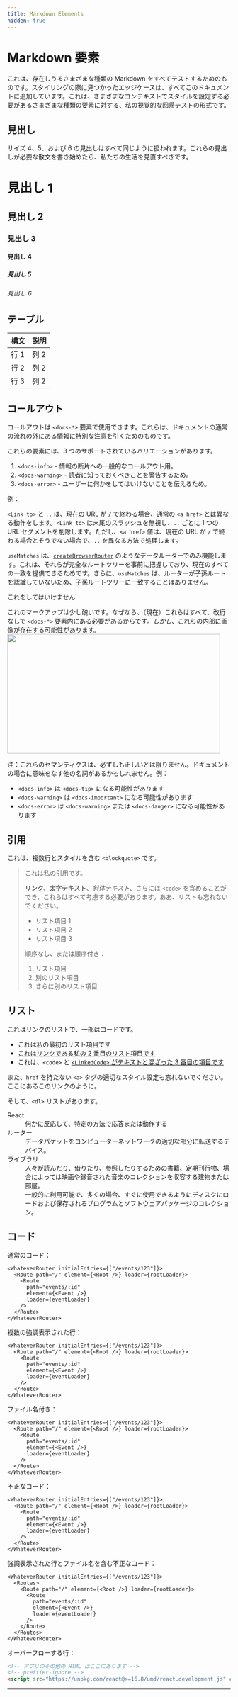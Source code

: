 ```yaml
---
title: Markdown Elements
hidden: true
---
```


# Markdown 要素

これは、存在しうるさまざまな種類の Markdown をすべてテストするためのものです。スタイリングの際に見つかったエッジケースは、すべてこのドキュメントに追加しています。これは、さまざまなコンテキストでスタイルを設定する必要があるさまざまな種類の要素に対する、私の視覚的な回帰テストの形式です。

## 見出し

サイズ 4、5、および 6 の見出しはすべて同じように扱われます。これらの見出しが必要な散文を書き始めたら、私たちの生活を見直すべきです。

# 見出し 1

## 見出し 2

### 見出し 3

#### 見出し 4

##### 見出し 5

###### 見出し 6

## テーブル

| 構文 | 説明 |
| ------ | ----------- |
| 行 1  | 列 2    |
| 行 2  | 列 2    |
| 行 3  | 列 2    |

## コールアウト

コールアウトは `<docs-*>` 要素で使用できます。これらは、ドキュメントの通常の流れの外にある情報に特別な注意を引くためのものです。

これらの要素には、3 つのサポートされているバリエーションがあります。

1. `<docs-info>` - 情報の断片への一般的なコールアウト用。
2. `<docs-warning>` - 読者に知っておくべきことを警告するため。
3. `<docs-error>` - ユーザーに何かをしてはいけないことを伝えるため。

例：

<docs-info>`<Link to>` と `..` は、現在の URL が `/` で終わる場合、通常の `<a href>` とは異なる動作をします。`<Link to>` は末尾のスラッシュを無視し、`..` ごとに 1 つの URL セグメントを削除します。ただし、`<a href>` 値は、現在の URL が `/` で終わる場合とそうでない場合で、`..` を異なる方法で処理します。</docs-info>

<docs-warning>`useMatches` は、[`createBrowserRouter`][createbrowserrouter] のようなデータルーターでのみ機能します。これは、それらが完全なルートツリーを事前に把握しており、現在のすべての一致を提供できるためです。さらに、`useMatches` は、ルーターが子孫ルートを認識していないため、子孫ルートツリーに一致することはありません。</docs-warning>

<docs-error>これをしてはいけません</docs-error>

<docs-info>これのマークアップは少し醜いです。なぜなら、（現在）これらはすべて、改行なしで `<docs-*>` 要素内にある必要があるからです。_しかし_、これらの内部に画像が存在する可能性があります。<img src="https://picsum.photos/480/270" width="480" height="270" /></docs-info>

注：これらのセマンティクスは、必ずしも正しいとは限りません。ドキュメントの場合に意味をなす他の名詞があるかもしれません。例：

- `<docs-info>` は `<docs-tip>` になる可能性があります
- `<docs-warning>` は `<docs-important>` になる可能性があります
- `<docs-error>` は `<docs-warning>` または `<docs-danger>` になる可能性があります

## 引用

これは、複数行とスタイルを含む `<blockquote>` です。

> これは私の引用です。
>
> [リンク]($link)、**太字テキスト**、_斜体テキスト_、さらには `<code>` を含めることができ、これらはすべて考慮する必要があります。ああ、リストも忘れないでください。
>
> - リスト項目 1
> - リスト項目 2
> - リスト項目 3
>
> 順序なし、または順序付き：
>
> 1. リスト項目
> 2. 別のリスト項目
> 3. さらに別のリスト項目

## リスト

これはリンクのリストで、一部はコードです。

- これは私の最初のリスト項目です
- [これはリンクである私の 2 番目のリスト項目です]($link)
- これは、`<code>` と [`<LinkedCode>` がテキストと混ざった 3 番目の項目です]($link)

また、`href` を持たない `<a>` タグの適切なスタイル設定も忘れないでください。<a>ここにあるこのリンクのように</a>。

そして、`<dl>` リストがあります。

<dl>
  <dt>React</dt>
  <dd>何かに反応して、特定の方法で応答または動作する</dd>
  <dt>ルーター</dt>
  <dd>データパケットをコンピューターネットワークの適切な部分に転送するデバイス。</dd>
  <dt>ライブラリ</dt>
  <dd>人々が読んだり、借りたり、参照したりするための書籍、定期刊行物、場合によっては映画や録音された音楽のコレクションを収容する建物または部屋。</dd>
  <dd>一般的に利用可能で、多くの場合、すぐに使用できるようにディスクにロードおよび保存されるプログラムとソフトウェアパッケージのコレクション。</dd>
</dl>

## コード

通常のコード：

```tsx
<WhateverRouter initialEntries={["/events/123"]}>
  <Route path="/" element={<Root />} loader={rootLoader}>
    <Route
      path="events/:id"
      element={<Event />}
      loader={eventLoader}
    />
  </Route>
</WhateverRouter>
```

複数の強調表示された行：

```tsx lines=[1-2,5]
<WhateverRouter initialEntries={["/events/123"]}>
  <Route path="/" element={<Root />} loader={rootLoader}>
    <Route
      path="events/:id"
      element={<Event />}
      loader={eventLoader}
    />
  </Route>
</WhateverRouter>
```

ファイル名付き：

```tsx filename=src/main.jsx
<WhateverRouter initialEntries={["/events/123"]}>
  <Route path="/" element={<Root />} loader={rootLoader}>
    <Route
      path="events/:id"
      element={<Event />}
      loader={eventLoader}
    />
  </Route>
</WhateverRouter>
```

不正なコード：

```tsx bad
<WhateverRouter initialEntries={["/events/123"]}>
  <Route path="/" element={<Root />} loader={rootLoader}>
    <Route
      path="events/:id"
      element={<Event />}
      loader={eventLoader}
    />
  </Route>
</WhateverRouter>
```

強調表示された行とファイル名を含む不正なコード：

```tsx filename=src/main.jsx bad lines=[2-5]
<WhateverRouter initialEntries={["/events/123"]}>
  <Routes>
    <Route path="/" element={<Root />} loader={rootLoader}>
      <Route
        path="events/:id"
        element={<Event />}
        loader={eventLoader}
      />
    </Route>
  </Routes>
</WhateverRouter>
```

オーバーフローする行：

```html
<!-- アプリのその他の HTML はここにあります -->
<!-- prettier-ignore -->
<script src="https://unpkg.com/react@>=16.8/umd/react.development.js" crossorigin></script>
```

---

[$link]: https://www.youtube.com/watch?v=dQw4w9WgXcQ
[createbrowserrouter]: ./routers/create-browser-router

